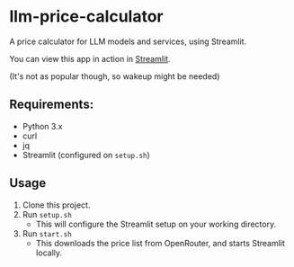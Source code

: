 # llm-price-calculator

A price calculator for LLM models and services, using Streamlit.

You can view this app in action in [Streamlit](https://llm-price-calculator.streamlit.app/).

(It's not as popular though, so wakeup might be needed)

## Requirements:

- Python 3.x
- curl
- jq
- Streamlit (configured on `setup.sh`)

## Usage

1. Clone this project.
2. Run `setup.sh`
   - This will configure the Streamlit setup on your working directory.
3. Run `start.sh`
   - This downloads the price list from OpenRouter, and starts Streamlit locally. 
